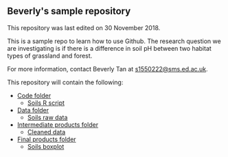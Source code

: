 ## Beverly's sample repository 

This repository was last edited on 30 November 2018. 

This is a sample repo to learn how to use Github. The research question we are investigating is if there is a difference in soil pH between two habitat types of grassland and forest. 

For more information, contact Beverly Tan at s1550222@sms.ed.ac.uk. 

This repository will contain the following: 
- [Code folder](code)
  - [Soils R script](code/soils-script.R)
- [Data folder](data)
  - [Soils raw data](data/soils-raw.csv)
- [Intermediate products folder](int-pdt)
  - [Cleaned data](int-pdt/soils-cleaned.csv)
- [Final products folder](final-pdt)
  - [Soils boxplot](final-pdt/boxplot.png)
  
  
